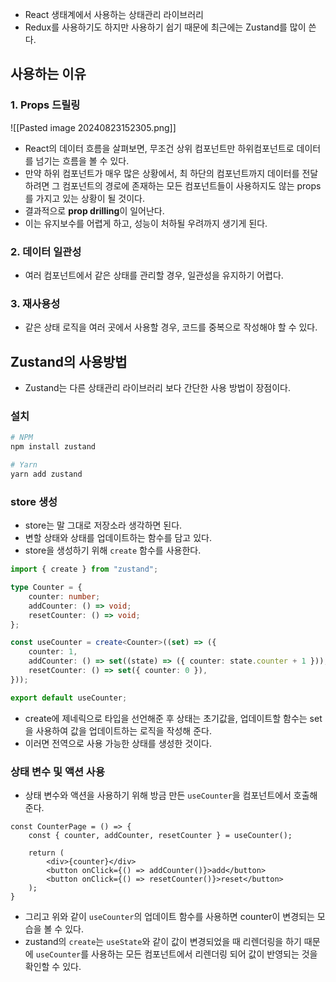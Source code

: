 - React 생태계에서 사용하는 상태관리 라이브러리
- Redux를 사용하기도 하지만 사용하기 쉽기 때문에 최근에는 Zustand를 많이 쓴다.
## 사용하는 이유
### 1. Props 드릴링
![[Pasted image 20240823152305.png]]
- React의 데이터 흐름을 살펴보면, 무조건 상위 컴포넌트만 하위컴포넌트로 데이터를 넘기는 흐름을 볼 수 있다.
- 만약 하위 컴포넌트가 매우 많은 상황에서, 최 하단의 컴포넌트까지 데이터를 전달하려면 그 컴포넌트의 경로에 존재하는 모든 컴포넌트들이 사용하지도 않는 props를 가지고 있는 상황이 될 것이다.
- 결과적으로 **prop drilling**이 일어난다.
- 이는 유지보수를 어렵게 하고, 성능이 처하될 우려까지 생기게 된다.
### 2. 데이터 일관성
- 여러 컴포넌트에서 같은 상태를 관리할 경우, 일관성을 유지하기 어렵다.
### 3. 재사용성
- 같은 상태 로직을 여러 곳에서 사용할 경우, 코드를 중복으로 작성해야 할 수 있다.

## Zustand의 사용방법
- Zustand는 다른 상태관리 라이브러리 보다 간단한 사용 방법이 장점이다.
### 설치
``` bash
# NPM
npm install zustand

# Yarn
yarn add zustand
```

### store 생성
- store는 말 그대로 저장소라 생각하면 된다.
- 변할 상태와 상태를 업데이트하는 함수를 담고 있다. 
- store을 생성하기 위해 `create` 함수를 사용한다.
``` ts
import { create } from "zustand";

type Counter = {
	counter: number;
	addCounter: () => void;
	resetCounter: () => void;
};

const useCounter = create<Counter>((set) => ({
	counter: 1,
	addCounter: () => set((state) => ({ counter: state.counter + 1 })),
	resetCounter: () => set({ counter: 0 }),
}));

export default useCounter;
```
- create에 제네릭으로 타입을 선언해준 후 상태는 초기값을, 업데이트할 함수는 set을 사용하여 값을 업데이트하는 로직을 작성해 준다.
- 이러면 전역으로 사용 가능한 상태를 생성한 것이다.
### 상태 변수 및 액션 사용
- 상태 변수와 액션을 사용하기 위해 방금 만든 `useCounter`을 컴포넌트에서 호출해준다.
``` tsx
const CounterPage = () => {
	const { counter, addCounter, resetCounter } = useCounter();

	return (
		<div>{counter}</div>
		<button onClick={() => addCounter()}>add</button>
		<button onClick={() => resetCounter()}>reset</button>
	);
}
```
- 그리고 위와 같이 `useCounter`의 업데이트 함수를 사용하면 counter이 변경되는 모습을 볼 수 있다.
- zustand의 `create`는 `useState`와 같이 값이 변경되었을 때 리렌더링을 하기 때문에 `useCounter`를 사용하는 모든 컴포넌트에서 리렌더링 되어 값이 반영되는 것을 확인할 수 있다.